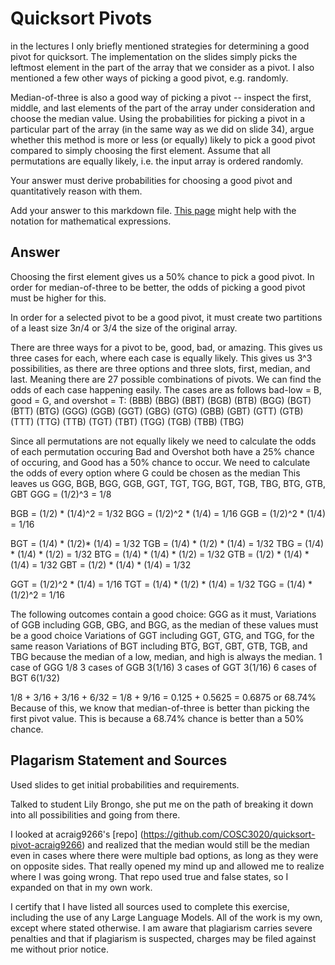# Quicksort Pivots

in the lectures I only briefly mentioned strategies for determining a good pivot
for quicksort. The implementation on the slides simply picks the leftmost
element in the part of the array that we consider as a pivot. I also mentioned a
few other ways of picking a good pivot, e.g. randomly.

Median-of-three is also a good way of picking a pivot -- inspect the first,
middle, and last elements of the part of the array under consideration and
choose the median value. Using the probabilities for picking a pivot in a
particular part of the array (in the same way as we did on slide 34), argue
whether this method is more or less (or equally) likely to pick a good pivot
compared to simply choosing the first element. Assume that all permutations are
equally likely, i.e. the input array is ordered randomly.

Your answer must derive probabilities for choosing a good pivot and
quantitatively reason with them.

Add your answer to this markdown file. [This
page](https://docs.github.com/en/get-started/writing-on-github/working-with-advanced-formatting/writing-mathematical-expressions)
might help with the notation for mathematical expressions.

## Answer

Choosing the first element gives us a 50% chance to pick a good pivot. In order for median-of-three to be better, the odds of picking a good pivot must be higher for this.

In order for a selected pivot to be a good pivot, it must create two partitions of a least size $3n/4$ or $3/4$ the size of the original array.

There are three ways for a pivot to be, good, bad, or amazing. This gives us three cases for each, where each case is equally likely. This gives us 3^3 possibilities, as there are three options and three slots, first, median, and last. Meaning there are 27 possible combinations of pivots. 
We can find the odds of each case happening easily.
The cases are as follows bad-low = B, good = G, and overshot = T:
(BBB) (BBG) (BBT) (BGB) (BTB) (BGG) (BGT) (BTT) (BTG)
(GGG) (GGB) (GGT) (GBG) (GTG) (GBB) (GBT) (GTT) (GTB)
(TTT) (TTG) (TTB) (TGT) (TBT) (TGG) (TGB) (TBB) (TBG)

Since all permutations are not equally likely we need to calculate the odds of each permutation occuring
Bad and Overshot both have a 25% chance of occuring, and Good has a 50% chance to occur. 
We need to calculate the odds of every option where G could be chosen as the median
This leaves us GGG, BGB, BGG, GGB, GGT, TGT, TGG, BGT, TGB, TBG, BTG, GTB, GBT
GGG = (1/2)^3 = 1/8

BGB = (1/2) * (1/4)^2 = 1/32
BGG = (1/2)^2 * (1/4) = 1/16
GGB = (1/2)^2 * (1/4) = 1/16

BGT = (1/4) * (1/2)* (1/4) = 1/32
TGB = (1/4) * (1/2) * (1/4) = 1/32
TBG = (1/4) * (1/4) * (1/2) = 1/32
BTG = (1/4) * (1/4) * (1/2) = 1/32
GTB = (1/2) * (1/4) * (1/4) = 1/32
GBT = (1/2) * (1/4) * (1/4) = 1/32

GGT = (1/2)^2 * (1/4) = 1/16
TGT = (1/4) * (1/2) * (1/4) = 1/32
TGG = (1/4) * (1/2)^2 = 1/16

The following outcomes contain a good choice:
GGG as it must,
Variations of GGB including GGB, GBG, and BGG, as the median of these values must be a good choice
Variations of GGT including GGT, GTG, and TGG, for the same reason
Variations of BGT including BTG, BGT, GBT, GTB, TGB, and TBG because the median of a low, median, and high is always the median.
1 case of GGG 1/8
3 cases of GGB 3(1/16)
3 cases of GGT 3(1/16)
6 cases of BGT 6(1/32)

1/8 + 3/16 + 3/16 + 6/32 = 
1/8 + 9/16 = 
0.125 + 0.5625 = 
0.6875 or 68.74%
Because of this, we know that median-of-three is better than picking the first pivot value. This is because a 68.74% chance is better than a 50% chance.


## Plagarism Statement and Sources

Used slides to get initial probabilities and requirements. 

Talked to student Lily Brongo, she put me on the path of breaking it down into all possibilities and going from there. 

I looked at acraig9266's [repo] (https://github.com/COSC3020/quicksort-pivot-acraig9266) and realized that the median would still be the median even in cases where there were multiple bad options, as long as they were on opposite sides. That really opened my mind up and allowed me to realize where I was going wrong. That repo used true and false states, so I expanded on that in my own work.

I certify that I have listed all sources used to complete this exercise, including the use of any Large Language Models. All of the work is my own, except where stated otherwise. I am aware that plagiarism carries severe penalties and that if plagiarism is suspected, charges may be filed against me without prior notice.
